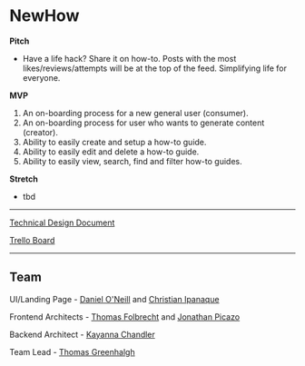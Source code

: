 # NewHow

**Pitch**

- Have a life hack? Share it on how-to. Posts with the most likes/reviews/attempts will be at the top of the feed. Simplifying life for everyone.

**MVP**

1. An on-boarding process for a new general user (consumer).
1. An on-boarding process for user who wants to generate content (creator).
1. Ability to easily create and setup a how-to guide.
1. Ability to easily edit and delete a how-to guide.
1. Ability to easily view, search, find and filter how-to guides.

**Stretch**

- tbd

---

[Technical Design Document](https://docs.google.com/document/d/1pqIehm7TRPA16RRoL4408-N7Ml7xRKgG7_9sYUxTSOo/edit#heading=h.4oicemcbd57)

[Trello Board](https://trello.com/b/jiWkPUrs/build-week)

---

## Team

UI/Landing Page - [Daniel O'Neill](https://github.com/danpatrickoneill) and [Christian Ipanaque](https://github.com/chrisipanaque)

Frontend Architects - [Thomas Folbrecht](https://github.com/tfolbrecht) and [Jonathan Picazo](https://github.com/macjabeth)

Backend Architect - [Kayanna Chandler](https://github.com/yannafaith)

Team Lead - [Thomas Greenhalgh](https://github.com/tgreenhalgh)
